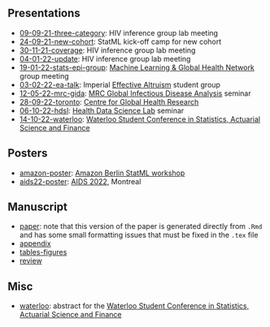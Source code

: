 ## Presentations

* [09-09-21-three-category](https://athowes.github.io/multi-agyw/09-09-21-three-category.pdf): HIV inference group lab meeting
* [24-09-21-new-cohort](https://athowes.github.io/multi-agyw/24-09-21-new-cohort.pdf): StatML kick-off camp for new cohort
* [30-11-21-coverage](https://athowes.github.io/multi-agyw/30-11-21-coverage.pdf): HIV inference group lab meeting
* [04-01-22-update](https://athowes.github.io/multi-agyw/04-01-22-update.pdf): HIV inference group lab meeting
* [19-01-22-stats-epi-group](https://athowes.github.io/multi-agyw/19-01-22-stats-epi-group.pdf): [Machine Learning & Global Health Network](https://mlgh.net/) group meeting
* [03-02-22-ea-talk](https://athowes.github.io/multi-agyw/03-02-22-ea-talk.pdf): Imperial [Effective Altruism](https://www.effectivealtruism.org/) student group
* [12-05-22-mrc-gida](https://athowes.github.io/multi-agyw/12-05-22-mrc-gida.pdf): [MRC Global Infectious Disease Analysis](https://www.imperial.ac.uk/mrc-global-infectious-disease-analysis/) seminar
* [28-09-22-toronto](https://athowes.github.io/multi-agyw/28-09-22-toronto.pdf): [Centre for Global Health Research](https://www.cghr.org/)
* [06-10-22-hdsl](https://athowes.github.io/multi-agyw/06-10-22-hdsl.pdf): [Health Data Science Lab](https://uwaterloo.ca/health-data-science-lab/) seminar
* [14-10-22-waterloo](https://athowes.github.io/multi-agyw/14-10-22-waterloo.pdf): [
Waterloo Student Conference in Statistics, Actuarial Science and Finance](https://uwaterloo.ca/statistics-actuarial-science-finance-student-conference/)

## Posters

* [amazon-poster](https://athowes.github.io/multi-agyw/amazon-poster.pdf): [Amazon Berlin StatML workshop](https://www.amazon.science/latest-news/amazon-to-host-statml-oxford-imperial-ml-workshop-in-berlin-office)
* [aids22-poster](https://athowes.github.io/multi-agyw/aids22-poster.pdf): [AIDS 2022](https://aids2022.org/), Montreal

## Manuscript

* [paper](https://athowes.github.io/multi-agyw/paper.pdf): note that this version of the paper is generated directly from `.Rmd` and has some small formatting issues that must be fixed in the `.tex` file
* [appendix](https://athowes.github.io/multi-agyw/appendix.pdf)
* [tables-figures](https://athowes.github.io/multi-agyw/tables-figures.pdf)
* [review](https://athowes.github.io/multi-agyw/review.pdf)

## Misc

* [waterloo](https://athowes.github.io/multi-agyw/waterloo.html): abstract for the [Waterloo Student Conference in Statistics, Actuarial Science and Finance](https://uwaterloo.ca/statistics-actuarial-science-finance-student-conference/)
